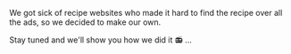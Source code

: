 We got sick of recipe websites who made it hard to find the recipe over all the ads, so we decided to make our own.

Stay tuned and we'll show you how we did it 📻 ...